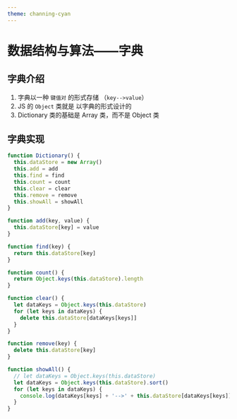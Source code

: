 ```yaml
---
theme: channing-cyan
---
```

# 数据结构与算法——字典

## 字典介绍

1. 字典以一种 `键值对` 的形式存储 （`key-->value`）
2. JS 的 `Object` 类就是 以字典的形式设计的
3. Dictionary 类的基础是 Array 类，而不是 Object 类

## 字典实现

```js
function Dictionary() {
  this.dataStore = new Array()
  this.add = add
  this.find = find
  this.count = count
  this.clear = clear
  this.remove = remove
  this.showAll = showAll
}

function add(key, value) {
  this.dataStore[key] = value
}

function find(key) {
  return this.dataStore[key]
}

function count() {
  return Object.keys(this.dataStore).length
}

function clear() {
  let dataKeys = Object.keys(this.dataStore)
  for (let keys in dataKeys) {
    delete this.dataStore[dataKeys[keys]]
  }
}

function remove(key) {
  delete this.dataStore[key]
}

function showAll() {
  // let dataKeys = Object.keys(this.dataStore)
  let dataKeys = Object.keys(this.dataStore).sort()
  for (let keys in dataKeys) {
    console.log(dataKeys[keys] + '-->' + this.dataStore[dataKeys[keys]])
  }
}
```



